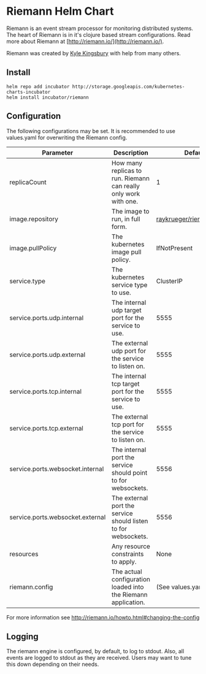 # Riemann Helm Chart

Riemann is an event stream processor for monitoring distributed systems. The
heart of Riemann is in it's clojure based stream configurations. Read more about Riemann at [http://riemann.io/](http://riemann.io/).

Riemann was created by [Kyle Kingsbury](https://github.com/aphyr) with help
from many others.

## Install

    helm repo add incubator http://storage.googleapis.com/kubernetes-charts-incubator
    helm install incubator/riemann

## Configuration

The following configurations may be set. It is recommended to use values.yaml for overwriting the Riemann config.

Parameter | Description | Default
--------- | ----------- | -------
replicaCount | How many replicas to run. Riemann can really only work with one. | 1
image.repository | The image to run, in full form. | [raykrueger/riemann:0.2.14](https://github.com/raykrueger/riemann-docker)
image.pullPolicy | The kubernetes image pull policy. | IfNotPresent
service.type | The kubernetes service type to use. | ClusterIP
service.ports.udp.internal | The internal udp target port for the service to use. | 5555
service.ports.udp.external | The external udp port for the service to listen on. | 5555
service.ports.tcp.internal | The internal tcp target port for the service to use. | 5555
service.ports.tcp.external | The external tcp port for the service to listen on. | 5555
service.ports.websocket.internal | The internal port the service should point to for websockets. | 5556
service.ports.websocket.external | The external port the service should listen to for websockets. | 5556
resources | Any resource constraints to apply. | None
riemann.config | The actual configuration loaded into the Riemann application. | (See values.yaml)

For more information see http://riemann.io/howto.html#changing-the-config

## Logging

The riemann engine is configured, by default, to log to stdout. Also, all
events are logged to stdout as they are received. Users may want to tune this
down depending on their needs.
